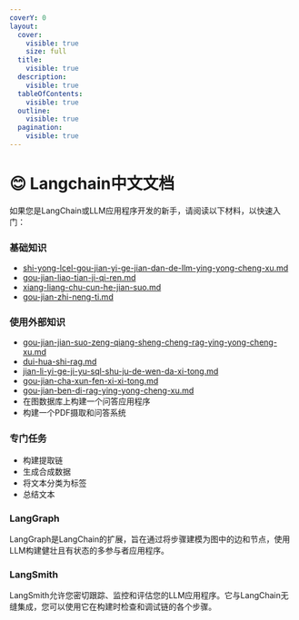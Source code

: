 ```yaml
---
coverY: 0
layout:
  cover:
    visible: true
    size: full
  title:
    visible: true
  description:
    visible: true
  tableOfContents:
    visible: true
  outline:
    visible: true
  pagination:
    visible: true
---
```


# 😊 Langchain中文文档



如果您是LangChain或LLM应用程序开发的新手，请阅读以下材料，以快速入门：

### 基础知识

* &#x20;[shi-yong-lcel-gou-jian-yi-ge-jian-dan-de-llm-ying-yong-cheng-xu.md](langchain-zhong-wen-wen-dang/shi-yong-lcel-gou-jian-yi-ge-jian-dan-de-llm-ying-yong-cheng-xu.md "mention")
* &#x20;[gou-jian-liao-tian-ji-qi-ren.md](langchain-zhong-wen-wen-dang/gou-jian-liao-tian-ji-qi-ren.md "mention")
* [xiang-liang-chu-cun-he-jian-suo.md](langchain-zhong-wen-wen-dang/xiang-liang-chu-cun-he-jian-suo.md "mention")
* [gou-jian-zhi-neng-ti.md](langchain-zhong-wen-wen-dang/gou-jian-zhi-neng-ti.md "mention")

### 使用外部知识

* [gou-jian-jian-suo-zeng-qiang-sheng-cheng-rag-ying-yong-cheng-xu.md](langchain-zhong-wen-wen-dang/gou-jian-jian-suo-zeng-qiang-sheng-cheng-rag-ying-yong-cheng-xu.md "mention")
* [dui-hua-shi-rag.md](langchain-zhong-wen-wen-dang/dui-hua-shi-rag.md "mention")
* [jian-li-yi-ge-ji-yu-sql-shu-ju-de-wen-da-xi-tong.md](langchain-zhong-wen-wen-dang/jian-li-yi-ge-ji-yu-sql-shu-ju-de-wen-da-xi-tong.md "mention")
* [gou-jian-cha-xun-fen-xi-xi-tong.md](langchain-zhong-wen-wen-dang/gou-jian-cha-xun-fen-xi-xi-tong.md "mention")
* [gou-jian-ben-di-rag-ying-yong-cheng-xu.md](langchain-zhong-wen-wen-dang/gou-jian-ben-di-rag-ying-yong-cheng-xu.md "mention")
* 在图数据库上构建一个问答应用程序
* 构建一个PDF摄取和问答系统

### 专门任务

* 构建提取链
* 生成合成数据
* 将文本分类为标签
* 总结文本

### LangGraph <a href="#langgraph" id="langgraph"></a>

LangGraph是LangChain的扩展，旨在通过将步骤建模为图中的边和节点，使用LLM构建健壮且有状态的多参与者应用程序。

### LangSmith <a href="#langsmith" id="langsmith"></a>

LangSmith允许您密切跟踪、监控和评估您的LLM应用程序。它与LangChain无缝集成，您可以使用它在构建时检查和调试链的各个步骤。
